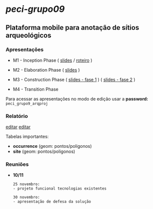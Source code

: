 # _peci-grupo09_
## Plataforma mobile para anotação de sítios arqueológicos
### Apresentações

- M1 - Inception Phase 
(
[slides](https://uapt33090-my.sharepoint.com/:p:/g/personal/negrigabriel_ua_pt/EQ1vLvF-vrpPpo2bnl-pvI0BjiYaFHcoQvqC7HFxgh2lWQ?e=qWfdiM) /
[roteiro](https://uapt33090-my.sharepoint.com/:w:/g/personal/negrigabriel_ua_pt/EcTO2eFk9D1Fo43qXribhD0BbMeYjr2Xo_bSWUsglA3oZA?e=apKosZ)
)

- M2 - Elaboration Phase 
(
[slides](https://1drv.ms/p/s!AqDbW6ufnZtDht13P4m2dIdHA-HitQ?e=ZtdEsw)
)

- M3 - Construction Phase
(
[slides - fase 1](https://uapt33090-my.sharepoint.com/:p:/g/personal/negrigabriel_ua_pt/EanOeTx9gUxCh1LWcUlLu6kBAXrF2YLZ2Y6eHTmlzXtPlw?e=UZt21P&nav=eyJzSWQiOjI1OCwiY0lkIjoyNjE1Mzk1MDYxfQ)
)
(
[slides - fase 2](https://www.canva.com/design/DAFeYRclDms/r66QAm0fZR4KpVTC9oTfCw/view?utm_content=DAFeYRclDms&utm_campaign=designshare&utm_medium=link&utm_source=publishsharelink)
)

- M4 -  Transition Phase

Para acessar as apresentações no modo de edição usar a **password:** `peci_grupo9_arqproj`

### Relatório
[editar](https://www.overleaf.com/1784455931dbnhsnqnrrwf)
[editar](https://docs.google.com/document/d/12fpOrr-yVQN4W0Y42V-spO2WoGsvUVFBYgND44rrnVU/edit?usp=sharing=)

Tabelas importantes: 
- **occurrence** (geom: pontos/poligonos)
- **site**       (geom: pontos/poligonos)

### Reuniões
- **10/11**
      
      25 novembro:
      - projeto funcional tecnologias existentes

      30 novembro:
      - apresentação de defesa da solução

